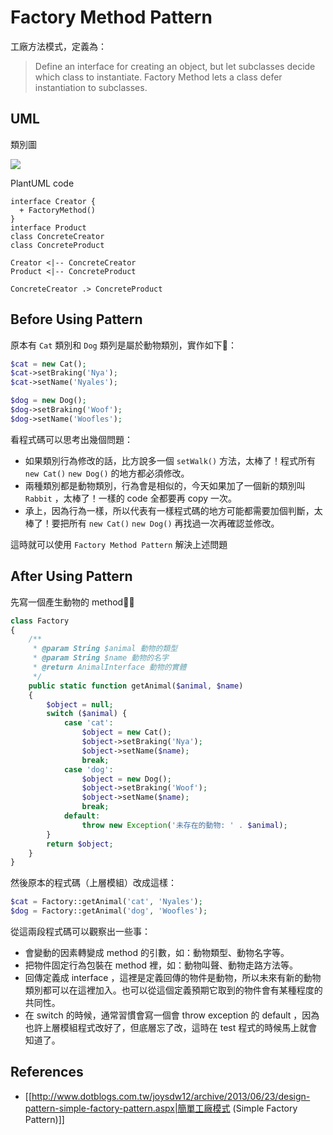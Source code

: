 Factory Method Pattern
======================

工廠方法模式，定義為：

> Define an interface for creating an object, but let subclasses decide which class to instantiate. Factory Method lets a class defer instantiation to subclasses.

UML
---

類別圖

![](http://plantuml.com/plantuml/png/oymhIIrAIqnELN0kIaqioIzIgEPIKD1MS4jC1d8gVLDBCl9JD3IvQhaouIe3Yl9JIfDBk99p4ekB5PppyvABKajIeVhHH65gkM36szJewcBeWQf2bKHeHLMje6U7hWO0)

PlantUML code

```uml
interface Creator {
  + FactoryMethod()
}
interface Product
class ConcreteCreator
class ConcreteProduct

Creator <|-- ConcreteCreator
Product <|-- ConcreteProduct

ConcreteCreator .> ConcreteProduct
```

Before Using Pattern
--------------------

原本有 `Cat` 類別和 `Dog` 類列是屬於動物類別，實作如下：

```php
$cat = new Cat();
$cat->setBraking('Nya');
$cat->setName('Nyales');

$dog = new Dog();
$dog->setBraking('Woof');
$dog->setName('Woofles'); 
```

看程式碼可以思考出幾個問題：

* 如果類別行為修改的話，比方說多一個 `setWalk()` 方法，太棒了！程式所有 `new Cat()` `new Dog()` 的地方都必須修改。
* 兩種類別都是動物類別，行為會是相似的，今天如果加了一個新的類別叫 `Rabbit` ，太棒了！一樣的 code 全都要再 copy 一次。
* 承上，因為行為一樣，所以代表有一樣程式碼的地方可能都需要加個判斷，太棒了！要把所有 `new Cat()` `new Dog()` 再找過一次再確認並修改。

這時就可以使用 `Factory Method Pattern` 解決上述問題

After Using Pattern
-------------------

先寫一個產生動物的 method：

```php
class Factory
{
    /**
     * @param String $animal 動物的類型
     * @param String $name 動物的名字
     * @return AnimalInterface 動物的實體
     */
    public static function getAnimal($animal, $name)
    {
        $object = null;
        switch ($animal) {
            case 'cat':
                $object = new Cat();
                $object->setBraking('Nya');
                $object->setName($name);
                break;
            case 'dog':
                $object = new Dog();
                $object->setBraking('Woof');
                $object->setName($name); 
                break;
            default:
                throw new Exception('未存在的動物: ' . $animal);
        }
        return $object;
    }
}
```

然後原本的程式碼（上層模組）改成這樣：

```php
$cat = Factory::getAnimal('cat', 'Nyales');
$dog = Factory::getAnimal('dog', 'Woofles');
```

從這兩段程式碼可以觀察出一些事：

* 會變動的因素轉變成 method 的引數，如：動物類型、動物名字等。
* 把物件固定行為包裝在 method 裡，如：動物叫聲、動物走路方法等。
* 回傳定義成 interface ，這裡是定義回傳的物件是動物，所以未來有新的動物類別都可以在這裡加入。也可以從這個定義預期它取到的物件會有某種程度的共同性。
* 在 switch 的時候，通常習慣會寫一個會 throw exception 的 default ，因為也許上層模組程式改好了，但底層忘了改，這時在 test 程式的時候馬上就會知道了。

References
----------

* [[http://www.dotblogs.com.tw/joysdw12/archive/2013/06/23/design-pattern-simple-factory-pattern.aspx|簡單工廠模式 (Simple Factory Pattern)]]
